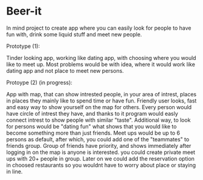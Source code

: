 # Beer-it

In mind project to create app where you can easily look for people to have fun with, drink some liquid stuff and meet new people.

Prototype (1):

Tinder looking app, working like dating app, with choosing where you would like to meet up.
Most problems would be with idea, where it would work like dating app and not place to meet new persons.

Protoype (2) (in progress):

App with map, that can show intrested people, in your area of intrest, places in places they mainly like to spend time or have fun.
Friendly user looks, fast and easy way to show yourself on the map for others.
Every person would have circle of intrest they have, and thanks to it program would easly connect intrest to show people with similar "taste".
Additional way, to look for persons would be "dating fun" what shows that you would like to become something more than just friends.
Meet ups would be up to 6 persons as default, after which, you could add one of the "teammates" to friends group.
Group of friends have priority, and shows immediately after logging in on the map is anyone is interested.
you could create private meet ups with 20+ people in group.
Later on we could add the reservation option in choosed restaurants so you wouldnt have to worry about place or staying in line.
